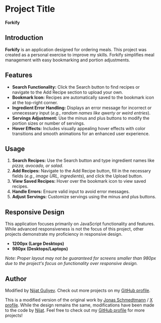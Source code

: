 # Project Title

**Forkify**

## Introduction

**Forkify** is an application designed for ordering meals. This project was created as a personal exercise to improve my skills. Forkify simplifies meal management with easy bookmarking and portion adjustments.

## Features

- **Search Functionality:** Click the Search button to find recipes or navigate to the Add Recipe section to upload your own.
- **Bookmark Icon:** Recipes are automatically saved to the bookmark icon at the top-right corner.
- **Ingredient Error Handling:** Displays an error message for incorrect or unnecessary input (_e.g., random names like qwerty or weird entries_).
- **Servings Adjustment:** Use the minus and plus buttons to modify the portion sizes or number of servings.
- **Hover Effects:** Includes visually appealing hover effects with color transitions and smooth animations for an enhanced user experience.

## Usage

1. **Search Recipes:** Use the Search button and type ingredient names like _pizza, avocado, or salad._
2. **Add Recipes:** Navigate to the Add Recipe button, fill in the necessary fields (_e.g., image URL, ingredients_), and click the Upload button.
3. **View Saved Recipes:** Hover over the bookmark icon to view saved recipes.
4. **Handle Errors:** Ensure valid input to avoid error messages.
5. **Adjust Servings:** Customize servings using the minus and plus buttons.

## Responsive Design

This application focuses primarily on JavaScript functionality and features. While advanced responsiveness is not the focus of this project, other projects demonstrate my proficiency in responsive design.

- **1200px (Large Desktops)**
- **980px (Desktops/Laptops)**

_Note: Proper layout may not be guaranteed for screens smaller than 980px due to the project's focus on functionality over responsive design._

## Author

Modified by [Nijat Guliyev](https://www.linkedin.com/in/nijat-guliyev-1949a4294/). Check out more projects on my [GitHub profile](https://github.com/Nijat-Guliyev).

This is a modified version of the original work by [Jonas Schmedtmann](https://jonas.io/) / [X profile](https://x.com/jonasschmedtman). While the design remains the same, modifications have been made to the code by [Nijat](https://www.linkedin.com/in/nijat-guliyev-1949a4294/). Feel free to check out my [GitHub profile](https://github.com/Nijat-Guliyev) for more projects!
